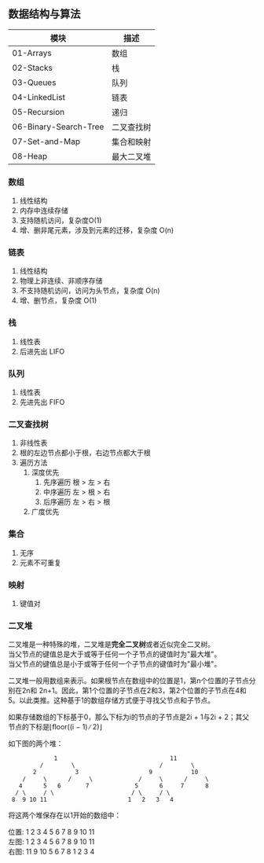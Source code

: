 ## 数据结构与算法
| 模块 | 描述|
| --- |---|
|01-Arrays|数组|
|02-Stacks|栈|
|03-Queues|队列|
|04-LinkedList|链表|
|05-Recursion|递归|
|06-Binary-Search-Tree|二叉查找树|
|07-Set-and-Map|集合和映射|
|08-Heap|最大二叉堆|

### 数组
1. 线性结构
2. 内存中连续存储
3. 支持随机访问，复杂度O(1)
4. 增、删非尾元素，涉及到元素的迁移，复杂度 O(n)

### 链表
1. 线性结构
2. 物理上非连续、非顺序存储
3. 不支持随机访问，访问为头节点，复杂度 O(n)
4. 增、删节点，复杂度 O(1)

### 栈
1. 线性表
2. 后进先出 LIFO

### 队列
1. 线性表
2. 先进先出 FIFO

### 二叉查找树
1. 非线性表
2. 根的左边节点都小于根，右边节点都大于根
3. 遍历方法
    1. 深度优先
        1. 先序遍历 根 > 左 > 右
        2. 中序遍历 左 > 根 > 右
        3. 后序遍历 左 > 右 > 根
    2. 广度优先

### 集合
1. 无序
2. 元素不可重复

### 映射
1. 键值对

### 二叉堆
二叉堆是一种特殊的堆，二叉堆是**完全二叉树**或者近似完全二叉树。  
当父节点的键值总是大于或等于任何一个子节点的键值时为"最大堆"。  
当父节点的键值总是小于或等于任何一个子节点的键值时为"最小堆"。

二叉堆一般用数组来表示。如果根节点在数组中的位置是1，第n个位置的子节点分别在2n和 2n+1。因此，第1个位置的子节点在2和3，第2个位置的子节点在4和5。以此类推。这种基于1的数组存储方式便于寻找父节点和子节点。

如果存储数组的下标基于0，那么下标为i的节点的子节点是2i + 1与2i + 2；其父节点的下标是⌊floor((i − 1) ∕ 2)⌋

如下图的两个堆：
```
             1                                11                          
         /        \                        /        \ 
       2           3                    9           10
    /     \      /     \             /     \      /     \ 
   4      5   6       7             5      6     7      8
  / \     / \                      / \     / \
 8  9 10 11                       1   2   3   4 
```
将这两个堆保存在以1开始的数组中：

位置:  1  2  3  4  5  6  7  8  9 10 11  
左图:  1  2  3  4  5  6  7  8  9 10 11  
右图: 11  9 10  5  6  7  8  1  2  3  4